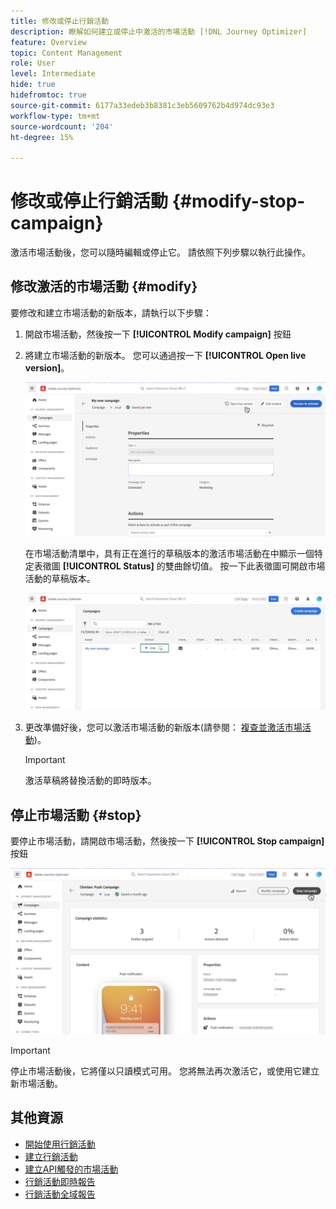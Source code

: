 ```yaml
---
title: 修改或停止行銷活動
description: 瞭解如何建立或停止中激活的市場活動 [!DNL Journey Optimizer]
feature: Overview
topic: Content Management
role: User
level: Intermediate
hide: true
hidefromtoc: true
source-git-commit: 6177a33edeb3b8381c3eb5609762b4d974dc93e3
workflow-type: tm+mt
source-wordcount: '204'
ht-degree: 15%

---
```



# 修改或停止行銷活動 {#modify-stop-campaign}

激活市場活動後，您可以隨時編輯或停止它。 請依照下列步驟以執行此操作。

## 修改激活的市場活動 {#modify}

要修改和建立市場活動的新版本，請執行以下步驟：

1. 開啟市場活動，然後按一下 **[!UICONTROL Modify campaign]** 按鈕

1. 將建立市場活動的新版本。 您可以通過按一下 **[!UICONTROL Open live version]**。

   ![](assets/create-campaign-draft.png)

   在市場活動清單中，具有正在進行的草稿版本的激活市場活動在中顯示一個特定表徵圖 **[!UICONTROL Status]** 的雙曲餘切值。 按一下此表徵圖可開啟市場活動的草稿版本。

   ![](assets/create-campaign-edit-list.png)

1. 更改準備好後，您可以激活市場活動的新版本(請參閱： [複查並激活市場活動](create-campaign.md#review-activate))。

   >[!IMPORTANT]
   >
   >激活草稿將替換活動的即時版本。

## 停止市場活動 {#stop}

要停止市場活動，請開啟市場活動，然後按一下 **[!UICONTROL Stop campaign]** 按鈕

![](assets/create-campaign-stop.png)

>[!IMPORTANT]
>
>停止市場活動後，它將僅以只讀模式可用。 您將無法再次激活它，或使用它建立新市場活動。

## 其他資源

* [開始使用行銷活動](get-started-with-campaigns.md)
* [建立行銷活動](create-campaign.md)
* [建立API觸發的市場活動](api-triggered-campaigns.md)
* [行銷活動即時報告](campaign-live-report.md)
* [行銷活動全域報告](campaign-global-report.md)
